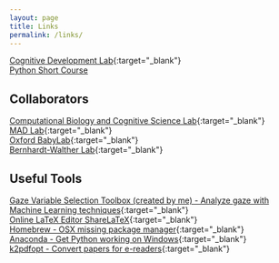 ```yaml
---
layout: page
title: Links
permalink: /links/
---
```

[Cognitive Development Lab](http://cogdev.cog.ohio-state.edu){:target="_blank"}  
[Python Short Course](/python)  

## Collaborators
[Computational Biology and Cognitive Science Lab](http://cbcsl.ece.ohio-state.edu){:target="_blank"}  
[MAD Lab](https://u.osu.edu/madlab/){:target="_blank"}  
[Oxford BabyLab](http://www.psy.ox.ac.uk/research/oxford-babylab){:target="_blank"}  
[Bernhardt-Walther Lab](http://bwlab.chass.utoronto.ca){:target="_blank"}  

## Useful Tools
[Gaze Variable Selection Toolbox (created by me) - Analyze gaze with Machine Learning techniques](https://sriveravi.github.io/GVSToolbox){:target="_blank"}  
[Online LaTeX Editor ShareLaTeX](https://www.sharelatex.com?r=2cbd059a&rm=d&rs=b){:target="_blank"}  
[Homebrew - OSX missing package manager](http://brew.sh){:target="_blank"}  
[Anaconda - Get Python working on Windows](https://www.continuum.io/downloads){:target="_blank"}  
[k2pdfopt - Convert papers for e-readers](http://www.willus.com/k2pdfopt){:target="_blank"}
